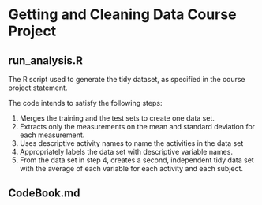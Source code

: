 # Getting and Cleaning Data Course Project

## run_analysis.R

The R script used to generate the tidy dataset, as specified in the course
project statement.

The code intends to satisfy the following steps:
1. Merges the training and the test sets to create one data set.
2. Extracts only the measurements on the mean and standard deviation for 
   each measurement. 
3. Uses descriptive activity names to name the activities in the data set
4. Appropriately labels the data set with descriptive variable names. 
5. From the data set in step 4, creates a second, independent tidy data set 
   with the average of each variable for each activity and each subject.

## CodeBook.md